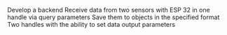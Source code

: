 Develop a backend
Receive data from two sensors with ESP 32 in one handle via query parameters
Save them to objects in the specified format
Two handles with the ability to set data output parameters
